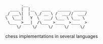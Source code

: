 ```
       .__                          
  ____ |  |__   ____   ______ ______
_/ ___\|  |  \_/ __ \ /  ___//  ___/
\  \___|   Y  \  ___/ \___ \ \___ \ 
 \___  >___|  /\___  >____  >____  >
     \/     \/     \/     \/     \/ 
```
chess implementations in several languages
